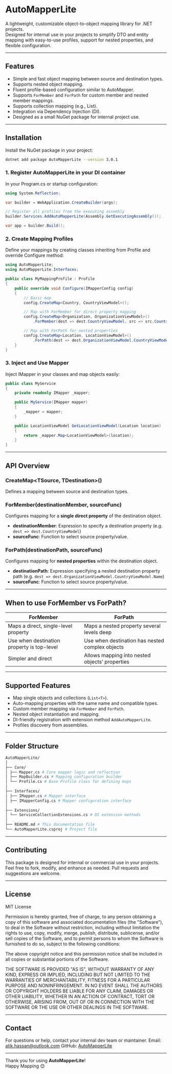 ﻿# AutoMapperLite

A lightweight, customizable object-to-object mapping library for .NET projects.  
Designed for internal use in your projects to simplify DTO and entity mapping with easy-to-use profiles, support for nested properties, and flexible configuration.

---

## Features

- Simple and fast object mapping between source and destination types.
- Supports nested object mapping.
- Fluent profile-based configuration similar to AutoMapper.
- Supports `ForMember` and `ForPath` for custom member and nested member mappings.
- Supports collection mapping (e.g., List<T>).
- Integration via Dependency Injection (DI).
- Designed as a small NuGet package for internal project use.

---

## Installation

Install the NuGet package in your project:

```bash
dotnet add package AutoMapperLite --version 3.0.1
```

### 1. Register AutoMapperLite in your DI container

In your Program.cs or startup configuration:

```csharp
using System.Reflection;

var builder = WebApplication.CreateBuilder(args);

// Register all profiles from the executing assembly
builder.Services.AddAutoMapperLite(Assembly.GetExecutingAssembly());

var app = builder.Build();

````

### 2. Create Mapping Profiles

Define your mappings by creating classes inheriting from Profile and override Configure method:

```csharp
using AutoMapperLite;
using AutoMapperLite.Interfaces;

public class MyMappingProfile : Profile
{
    public override void Configure(IMapperConfig config)
    {
        // Basic map
        config.CreateMap<Country, CountryViewModel>();

        // Map with ForMember for direct property mapping
        config.CreateMap<Organization, OrganizationViewModel>()
            .ForMember(dest => dest.CountryViewModel, src => src.Country);

        // Map with ForPath for nested properties
        config.CreateMap<Location, LocationViewModel>()
            .ForPath(dest => dest.OrganizationViewModel.CountryViewModel, src => src.Organization.Country);
    }
}
```

### 3. Inject and Use Mapper

Inject IMapper in your classes and map objects easily:

```csharp
public class MyService
{
    private readonly IMapper _mapper;

    public MyService(IMapper mapper)
    {
        _mapper = mapper;
    }

    public LocationViewModel GetLocationViewModel(Location location)
    {
        return _mapper.Map<LocationViewModel>(location);
    }
}
```
---

## API Overview

### CreateMap<TSource, TDestination>()
Defines a mapping between source and destination types.

### ForMember(destinationMember, sourceFunc)
Configures mapping for a **single direct property** of the destination object.

- **destinationMember**: Expression to specify a destination property (e.g. `dest => dest.CountryViewModel`)
- **sourceFunc**: Function to select source property/value.

### ForPath(destinationPath, sourceFunc)
Configures mapping for **nested properties** within the destination object.

- **destinationPath**: Expression specifying a nested destination property path (e.g. `dest => dest.OrganizationViewModel.CountryViewModel.Name`)
- **sourceFunc**: Function to select source property/value.

---

## When to use ForMember vs ForPath?

| ForMember                                   | ForPath                                          |
|---------------------------------------------|--------------------------------------------------|
| Maps a direct, single-level property        | Maps a nested property several levels deep       |
| Use when destination property is top-level  | Use when destination has nested complex objects  |
| Simpler and direct                          | Allows mapping into nested objects’ properties   |

---

## Supported Features

- Map single objects and collections (`List<T>`).
- Auto-mapping properties with the same name and compatible types.
- Custom member mapping via `ForMember` and `ForPath`.
- Nested object instantiation and mapping.
- DI-friendly registration with extension method `AddAutoMapperLite`.
- Profiles discovery from assemblies.

---

## Folder Structure

```bash
AutoMapperLite/
│
├── Core/
│ ├── Mapper.cs # Core mapper logic and reflection
│ ├── MapBuilder.cs # Mapping configuration builder
│ └── Profile.cs # Base Profile class for defining maps
│
├── Interfaces/
│ ├── IMapper.cs # Mapper interface
│ ├── IMapperConfig.cs # Mapper configuration interface
│
├── Extensions/
│ └── ServiceCollectionExtensions.cs # DI extension methods
│
├── README.md # This documentation file
└── AutoMapperLite.csproj # Project file
```

---

## Contributing

This package is designed for internal or commercial use in your projects.  
Feel free to fork, modify, and enhance as needed. Pull requests and suggestions are welcome.

---

## License

MIT License

Permission is hereby granted, free of charge, to any person obtaining a copy
of this software and associated documentation files (the "Software"), to deal
in the Software without restriction, including without limitation the rights
to use, copy, modify, merge, publish, distribute, sublicense, and/or sell
copies of the Software, and to permit persons to whom the Software is
furnished to do so, subject to the following conditions:

The above copyright notice and this permission notice shall be included in all
copies or substantial portions of the Software.

THE SOFTWARE IS PROVIDED "AS IS", WITHOUT WARRANTY OF ANY KIND, EXPRESS OR
IMPLIED, INCLUDING BUT NOT LIMITED TO THE WARRANTIES OF MERCHANTABILITY,
FITNESS FOR A PARTICULAR PURPOSE AND NONINFRINGEMENT. IN NO EVENT SHALL THE
AUTHORS OR COPYRIGHT HOLDERS BE LIABLE FOR ANY CLAIM, DAMAGES OR OTHER
LIABILITY, WHETHER IN AN ACTION OF CONTRACT, TORT OR OTHERWISE, ARISING FROM,
OUT OF OR IN CONNECTION WITH THE SOFTWARE OR THE USE OR OTHER DEALINGS IN THE
SOFTWARE.

---

## Contact

For questions or help, contact your internal dev team or maintainer.
Email: [atik.hassan@outlook.com](mailto:atik.hassan@outlook.com)
GitHub: [AutoMapperLite](https://github.com/atkhssn/AutoMapperLite)

---

Thank you for using **AutoMapperLite**!  
Happy Mapping 😊
